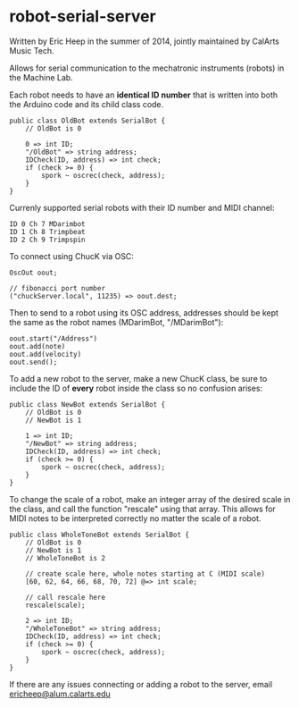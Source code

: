 robot-serial-server
===================
Written by Eric Heep in the summer of 2014, jointly maintained by CalArts Music Tech.

Allows for serial communication to the mechatronic instruments (robots) in the Machine Lab.

Each robot needs to have an **identical ID number** that is written into both the Arduino code and its child class code.

    public class OldBot extends SerialBot {
        // OldBot is 0

        0 => int ID;
        "/OldBot" => string address;
        IDCheck(ID, address) => int check;
        if (check >= 0) {
            spork ~ oscrec(check, address);
        }
    }

Currenly supported serial robots with their ID number and MIDI channel:

    ID 0 Ch 7 MDarimbot
    ID 1 Ch 8 Trimpbeat
    ID 2 Ch 9 Trimpspin

To connect using ChucK via OSC:

    OscOut oout;

    // fibonacci port number
    ("chuckServer.local", 11235) => oout.dest;

Then to send to a robot using its OSC address, addresses should be kept the same as the robot names (MDarimBot, "/MDarimBot"):

    oout.start("/Address")
    oout.add(note)
    oout.add(velocity)
    oout.send();

To add a new robot to the server, make a new ChucK class, be sure to include the ID of **every** robot inside the class so no confusion arises:

    public class NewBot extends SerialBot {
        // OldBot is 0
        // NewBot is 1

        1 => int ID;
        "/NewBot" => string address;
        IDCheck(ID, address) => int check;
        if (check >= 0) {
            spork ~ oscrec(check, address);
        }
    }

To change the scale of a robot, make an integer array of the desired scale in the class, and call the function "rescale" using that array. This allows for MIDI notes to be interpreted correctly no matter the scale of a robot. 

    public class WholeToneBot extends SerialBot {
        // OldBot is 0
        // NewBot is 1
        // WholeToneBot is 2 

        // create scale here, whole notes starting at C (MIDI scale)
        [60, 62, 64, 66, 68, 70, 72] @=> int scale;

        // call rescale here
        rescale(scale);

        2 => int ID;
        "/WholeToneBot" => string address;
        IDCheck(ID, address) => int check;
        if (check >= 0) {
            spork ~ oscrec(check, address);
        }
    }

If there are any issues connecting or adding a robot to the server, email ericheep@alum.calarts.edu
